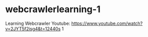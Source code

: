 # webcrawlerlearning-1
Learning Webcrawler
Youtube: https://www.youtube.com/watch?v=2JYT5f2isg4&t=12440s
1